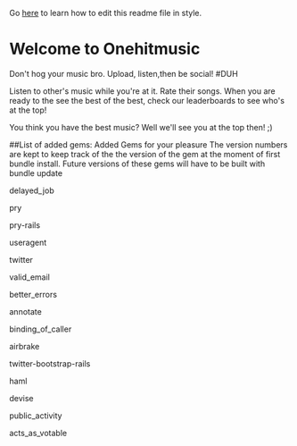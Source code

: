 Go [here](http://daringfireball.net/projects/markdown/syntax "Markdown") to learn how to edit this readme file in style.

# Welcome to Onehitmusic

Don't hog your music bro. 
Upload, listen,then be social! #DUH

Listen to other's music while you're at it. Rate their songs. When you are ready to the see the best of the best, check our leaderboards to see who's at the top!

You think you have the best music? Well we'll see you at the top then! ;)

##List of added gems:
Added Gems for your pleasure
The version numbers are kept to keep track of the the version of the gem at the moment of first bundle install.
Future versions of these gems will have to be built with bundle update <gemname>

delayed_job

pry

pry-rails

useragent

twitter

valid_email

better_errors

annotate

binding_of_caller

airbrake

twitter-bootstrap-rails

haml

devise

public_activity

acts_as_votable